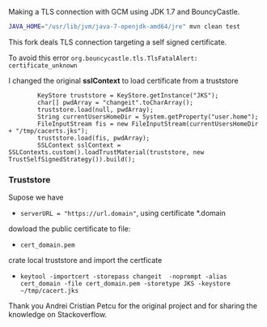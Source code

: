 Making a TLS connection with GCM using JDK 1.7 and BouncyCastle.
 
```bash
JAVA_HOME="/usr/lib/jvm/java-7-openjdk-amd64/jre" mvn clean test
```

This fork deals TLS connection targeting a self signed certificate. 

To avoid this error
```org.bouncycastle.tls.TlsFatalAlert: certificate_unknown```

I changed the original <b>sslContext</b> to load certificate from a truststore
```
        KeyStore truststore = KeyStore.getInstance("JKS");
        char[] pwdArray = "changeit".toCharArray();
        truststore.load(null, pwdArray);
        String currentUsersHomeDir = System.getProperty("user.home");
        FileInputStream fis = new FileInputStream(currentUsersHomeDir + "/tmp/cacerts.jks");
        truststore.load(fis, pwdArray);
        SSLContext sslContext = SSLContexts.custom().loadTrustMaterial(truststore, new TrustSelfSignedStrategy()).build();
```

### Truststore

Supose we have

* ```serverURL = "https://url.domain"```, using certificate *.domain

dowload the public certificate to file:

* ```cert_domain.pem```

crate local truststore and import the certficate

* ```keytool -importcert -storepass changeit  -noprompt -alias cert_domain -file cert_domain.pem -storetype JKS -keystore ~/tmp/cacert.jks```


Thank you Andrei Cristian Petcu for the original project and for sharing the knowledge on Stackoverflow.